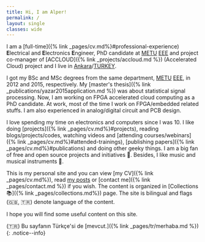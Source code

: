 ```yaml
---
title: Hi, I am Alper!
permalink: /
layout: single
classes: wide
---
```


I am a [full-time]({% link _pages/cv.md%}#professional-experience)
**E**lectrical and **E**lectronics **E**ngineer, PhD candidate at
[METU](https://www.metu.edu.tr/) [EEE](https://eee.metu.edu.tr/) and project
co-manager of [ACCLOUD]({% link
_projects/accloud.md %}) (Accelerated Cloud)
project and I live in
[Ankara](https://en.wikipedia.org/wiki/Ankara)/[TURKEY](https://en.wikipedia.org/wiki/Turkey).

I got my BSc and MSc degrees from the same department,
[METU](https://www.metu.edu.tr/) [EEE](https://eee.metu.edu.tr/), in 2012 and
2015, respectively. My [master's thesis]({% link
_publications/yazar2015application.md %}) was about statistical signal
processing. Now, I am working on FPGA accelerated cloud computing as a PhD
candidate. At work, most of the time I work on FPGA/embedded related stuffs. I
am also experienced in analog/digital circuit and PCB design.

I love spending my time on electronics and computers since I was 10. I like
doing [projects]({% link _pages/cv.md%}#projects), reading blogs/projects/codes,
watching videos and [attending courses/webinars]({% link
_pages/cv.md%}#attended-trainings), [publishing papers]({% link
_pages/cv.md%}#publications) and doing other geeky
things. I am a big fan of free and open source projects and initiatives 🐧.
Besides, I like music and musical instruments 🎵.

This is my personal site and you can view [my CV]({% link _pages/cv.md%}), read
[my posts](/log) or [contact me]({% link
_pages/contact.md %}) if you wish. The
content is organized in [Collections 📚]({% link _pages/collections.md%}) page.
The site is bilingual and flags (🇬🇧, 🇹🇷) denote language of the content.

I hope you will find some useful content on this site.

(🇹🇷) Bu sayfanın Türkçe'si de [mevcut.]({% link _pages/tr/merhaba.md %})
{: .notice--info}
